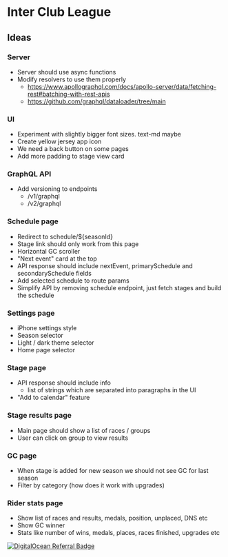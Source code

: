 # Inter Club League

## Ideas

### Server

- Server should use async functions
- Modify resolvers to use them properly
  - https://www.apollographql.com/docs/apollo-server/data/fetching-rest#batching-with-rest-apis
  - https://github.com/graphql/dataloader/tree/main

### UI

- Experiment with slightly bigger font sizes. text-md maybe
- Create yellow jersey app icon
- We need a back button on some pages
- Add more padding to stage view card

### GraphQL API

- Add versioning to endpoints
  - /v1/graphql
  - /v2/graphql

### Schedule page

- Redirect to schedule/${seasonId}
- Stage link should only work from this page
- Horizontal GC scroller
- "Next event" card at the top
- API response should include nextEvent, primarySchedule and secondarySchedule fields
- Add selected schedule to route params
- Simplify API by removing schedule endpoint, just fetch stages and build the schedule

### Settings page

- iPhone settings style
- Season selector
- Light / dark theme selector
- Home page selector

### Stage page

- API response should include info
  - list of strings which are separated into paragraphs in the UI
- "Add to calendar" feature

### Stage results page

- Main page should show a list of races / groups
- User can click on group to view results

### GC page

- When stage is added for new season we should not see GC for last season
- Filter by category (how does it work with upgrades)

### Rider stats page

- Show list of races and results, medals, position, unplaced, DNS etc
- Show GC winner
- Stats like number of wins, medals, places, races finished, upgrades etc

[![DigitalOcean Referral Badge](https://web-platforms.sfo2.digitaloceanspaces.com/WWW/Badge%203.svg)](https://www.digitalocean.com/?refcode=76989c1fc36c&utm_campaign=Referral_Invite&utm_medium=Referral_Program&utm_source=badge)

